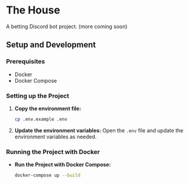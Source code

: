 # The House

A betting Discord bot project. (more coming soon)

## Setup and Development

### Prerequisites

- Docker
- Docker Compose

### Setting up the Project

1. **Copy the environment file:**
    ```sh
    cp .env.example .env
    ```
2. **Update the environment variables:** Open the `.env` file and update the environment variables as needed.

### Running the Project with Docker

- **Run the Project with Docker Compose:**
    ```sh
   docker-compose up --build
    ```